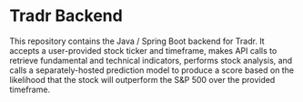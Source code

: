 # Tradr Backend

This repository contains the Java / Spring Boot backend for Tradr. It accepts a user-provided stock ticker and timeframe, makes API calls to retrieve fundamental and technical indicators, performs stock analysis, and calls a separately-hosted prediction model to produce a score based on the likelihood that the stock will outperform the S&P 500 over the provided timeframe.
